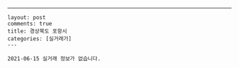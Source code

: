 ---
    layout: post
    comments: true
    title: 경상북도 포항시
    categories: [실거래가]
    ---

    2021-06-15 실거래 정보가 없습니다.

    